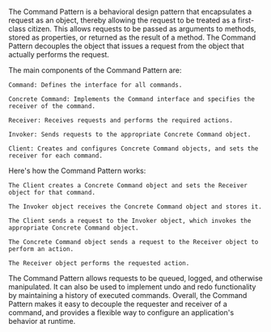 The Command Pattern is a behavioral design pattern that encapsulates a request as an object, thereby allowing the request to be treated as a first-class citizen. This allows requests to be passed as arguments to methods, stored as properties, or returned as the result of a method. The Command Pattern decouples the object that issues a request from the object that actually performs the request.

The main components of the Command Pattern are:

    Command: Defines the interface for all commands.

    Concrete Command: Implements the Command interface and specifies the receiver of the command.

    Receiver: Receives requests and performs the required actions.

    Invoker: Sends requests to the appropriate Concrete Command object.

    Client: Creates and configures Concrete Command objects, and sets the receiver for each command.

Here's how the Command Pattern works:

    The Client creates a Concrete Command object and sets the Receiver object for that command.

    The Invoker object receives the Concrete Command object and stores it.

    The Client sends a request to the Invoker object, which invokes the appropriate Concrete Command object.

    The Concrete Command object sends a request to the Receiver object to perform an action.

    The Receiver object performs the requested action.

The Command Pattern allows requests to be queued, logged, and otherwise manipulated. It can also be used to implement undo and redo functionality by maintaining a history of executed commands. Overall, the Command Pattern makes it easy to decouple the requester and receiver of a command, and provides a flexible way to configure an application's behavior at runtime.